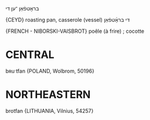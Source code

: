בראָטפֿאַן
־ען
די

{CEYD}
roasting pan, casserole (vessel) די בראָ֜טפֿאַן

{FRENCH - NIBORSKI-VAISBROT}
poêle (à frire) ; cocotte

CENTRAL
========

bʀuˑtfan {POLAND, Wolbrom, 50196}

NORTHEASTERN
==============

brotfan {LITHUANIA, Vilnius, 54257}